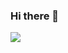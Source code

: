 ### Hi there 👋

<img src="https://github-readme-stats.vercel.app/api?username=anhduy1202&theme=tokyonight&show_icons=true&count_private=true">
<!--
**truongvanduy/truongvanduy** is a ✨ _special_ ✨ repository because its `README.md` (this file) appears on your GitHub profile.

Here are some ideas to get you started:

- 🔭 I’m currently working on ...
- 🌱 I’m currently learning ...
- 👯 I’m looking to collaborate on ...
- 🤔 I’m looking for help with ...
- 💬 Ask me about ...
- 📫 How to reach me: ...
- 😄 Pronouns: ...
- ⚡ Fun fact: ...
-->
